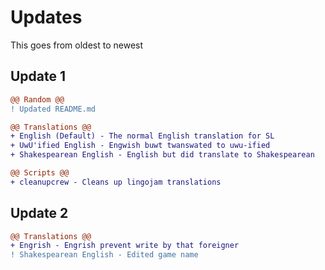 # Updates

This goes from oldest to newest

## Update 1

```diff
@@ Random @@
! Updated README.md

@@ Translations @@
+ English (Default) - The normal English translation for SL
+ UwU'ified English - Engwish buwt twanswated to uwu-ified
+ Shakespearean English - English but did translate to Shakespearean

@@ Scripts @@
+ cleanupcrew - Cleans up lingojam translations
```

## Update 2

```diff
@@ Translations @@
+ Engrish - Engrish prevent write by that foreigner
! Shakespearean English - Edited game name
```